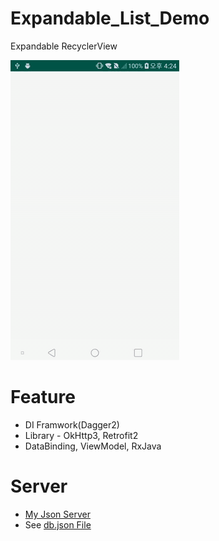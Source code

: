 # Expandable_List_Demo
Expandable RecyclerView 

![](media/demo-video.gif)

# Feature
 * DI Framwork(Dagger2)
 * Library - OkHttp3, Retrofit2
 * DataBinding, ViewModel, RxJava
 
# Server
 * [My Json Server](https://my-json-server.typicode.com/)
 * See [db.json File](db.json)
 
